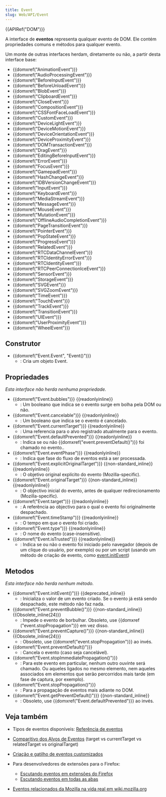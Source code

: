 ```yaml
---
title: Event
slug: Web/API/Event
---
```


{{APIRef("DOM")}}

A interface de **eventos** representa qualquer evento de DOM. Ele contém propriedades comuns e métodos para qualquer evento.

Um monte de outras interfaces herdam, diretamente ou não, a partir desta interface base:

- {{domxref("AnimationEvent")}}
- {{domxref("AudioProcessingEvent")}}
- {{domxref("BeforeInputEvent")}}
- {{domxref("BeforeUnloadEvent")}}
- {{domxref("BlobEvent")}}
- {{domxref("ClipboardEvent")}}
- {{domxref("CloseEvent")}}
- {{domxref("CompositionEvent")}}
- {{domxref("CSSFontFaceLoadEvent")}}
- {{domxref("CustomEvent")}}
- {{domxref("DeviceLightEvent")}}
- {{domxref("DeviceMotionEvent")}}
- {{domxref("DeviceOrientationEvent")}}
- {{domxref("DeviceProximityEvent")}}
- {{domxref("DOMTransactionEvent")}}
- {{domxref("DragEvent")}}
- {{domxref("EditingBeforeInputEvent")}}
- {{domxref("ErrorEvent")}}
- {{domxref("FocusEvent")}}
- {{domxref("GamepadEvent")}}
- {{domxref("HashChangeEvent")}}
- {{domxref("IDBVersionChangeEvent")}}
- {{domxref("InputEvent")}}
- {{domxref("KeyboardEvent")}}
- {{domxref("MediaStreamEvent")}}
- {{domxref("MessageEvent")}}
- {{domxref("MouseEvent")}}
- {{domxref("MutationEvent")}}
- {{domxref("OfflineAudioCompletionEvent")}}
- {{domxref("PageTransitionEvent")}}
- {{domxref("PointerEvent")}}
- {{domxref("PopStateEvent")}}
- {{domxref("ProgressEvent")}}
- {{domxref("RelatedEvent")}}
- {{domxref("RTCDataChannelEvent")}}
- {{domxref("RTCIdentityErrorEvent")}}
- {{domxref("RTCIdentityEvent")}}
- {{domxref("RTCPeerConnectionIceEvent")}}
- {{domxref("SensorEvent")}}
- {{domxref("StorageEvent")}}
- {{domxref("SVGEvent")}}
- {{domxref("SVGZoomEvent")}}
- {{domxref("TimeEvent")}}
- {{domxref("TouchEvent")}}
- {{domxref("TrackEvent")}}
- {{domxref("TransitionEvent")}}
- {{domxref("UIEvent")}}
- {{domxref("UserProximityEvent")}}
- {{domxref("WheelEvent")}}

## Construtor

- {{domxref("Event.Event", "Event()")}}
  - : Cria um objeto Event.

## Propriedades

_Esta interface não herda nenhuma propriedade._

- {{domxref("Event.bubbles")}} {{readonlyinline}}
  - : Um booleano que indica se o evento surge em bolha pela DOM ou não.
- {{domxref("Event.cancelable")}} {{readonlyinline}}
  - : Um booleano que indica se o evento é cancelado.
- {{domxref("Event.currentTarget")}} {{readonlyinline}}
  - : Uma referencia para o alvo registrado atualmente para o evento.
- {{domxref("Event.defaultPrevented")}} {{readonlyinline}}
  - : Indica se ou não {{domxref("event.preventDefault()")}} foi chamado no evento..
- {{domxref("Event.eventPhase")}} {{readonlyinline}}
  - : Indica que fase do fluxo de eventos está a ser processada.
- {{domxref("Event.explicitOriginalTarget")}} {{non-standard_inline}} {{readonlyinline}}
  - : O objetivo original explícito do evento (Mozilla-specific).
- {{domxref("Event.originalTarget")}} {{non-standard_inline}} {{readonlyinline}}
  - : O objectivo inicial do evento, antes de qualquer redirecionamento (Mozilla-specific).
- {{domxref("Event.target")}} {{readonlyinline}}
  - : A referência ao objectivo para o qual o evento foi originalmente despachado.
- {{domxref("Event.timeStamp")}} {{readonlyinline}}
  - : O tempo em que o evento foi criado.
- {{domxref("Event.type")}} {{readonlyinline}}
  - : O nome do evento (case-insensitive).
- {{domxref("Event.isTrusted")}} {{readonlyinline}}
  - : Indica se ou não o evento foi iniciado pelo navegador (depois de um clique do usuário, por exemplo) ou por um script (usando um método de criação de evento, como [event.initEvent](/pt-BR/docs/DOM/event.initEvent))

## Metodos

_Esta interface não herda nenhum método._

- {{domxref("Event.initEvent()")}} {{deprecated_inline}}
  - : Inicializa o valor de um evento criado. Se o evento já está sendo despachado, este método não faz nada.
- {{domxref("Event.preventBubble()")}} {{non-standard_inline}} {{Obsolete_inline(24)}}
  - : Impede o evento de borbulhar. Obsoleto, use {{domxref ("event.stopPropagation")}} em vez disso.
- {{domxref("Event.preventCapture()")}} {{non-standard_inline}} {{Obsolete_inline(24)}}
  - : Obsoleto, use {{domxref("event.stopPropagation")}} ao invés.
- {{domxref("Event.preventDefault()")}}
  - : Cancela o evento (caso seja cancelável).
- {{domxref("Event.stopImmediatePropagation()")}}
  - : Para este evento em particular, nenhum outro ouvinte será chamado. Ou aqueles ligados no mesmo elemento, nem aqueles associados em elementos que serão percorridos mais tarde
    (em fase de captura, por exemplo)​.
- {{domxref("Event.stopPropagation()")}}
  - : Para a propagação de eventos mais adiante no DOM.
- {{domxref("Event.getPreventDefault()")}} {{non-standard_inline}}
  - : Obsoleto, use {{domxref("Event.defaultPrevented")}} ao invés.

## Veja também

- Tipos de eventos disponíveis: [Referência de eventos](/pt-BR/docs/Web/Reference/Events)
- [Comparitivo dos Alvos de Eventos](/pt-BR/docs/Web/API/Event/Comparison_of_Event_Targets) (target vs currentTarget vs relatedTarget vs originalTarget)
- [Criação e gatilho de eventos customizados](/pt-BR/docs/Web/Guide/DOM/Events/Creating_and_triggering_events)
- Para desenvolvedores de extensões para o Firefox:

  - [Escutando eventos em extensões do Firefox](/pt-BR/docs/Listening_to_events_in_Firefox_extensions)
  - [Escutando eventos em todas as abas](/pt-BR/docs/Listening_to_events_on_all_tabs)

- [Eventos relacionados da Mozilla na vida real em wiki.mozilla.org](https://wiki.mozilla.org/Events)
